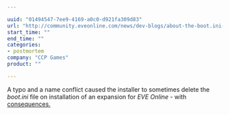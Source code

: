 ```yaml
---

uuid: "01494547-7ee9-4169-a0c0-d921fa309d83"
url: "http://community.eveonline.com/news/dev-blogs/about-the-boot.ini-issue/"
start_time: ""
end_time: ""
categories:
- postmortem
company: "CCP Games"
product: ""

---
```


A typo and a name conflict caused the installer to sometimes delete the *boot.ini* file on installation of an expansion for *EVE Online* - with [consequences.](https://www.youtube.com/watch?v=msXRFJ2ar_E)
